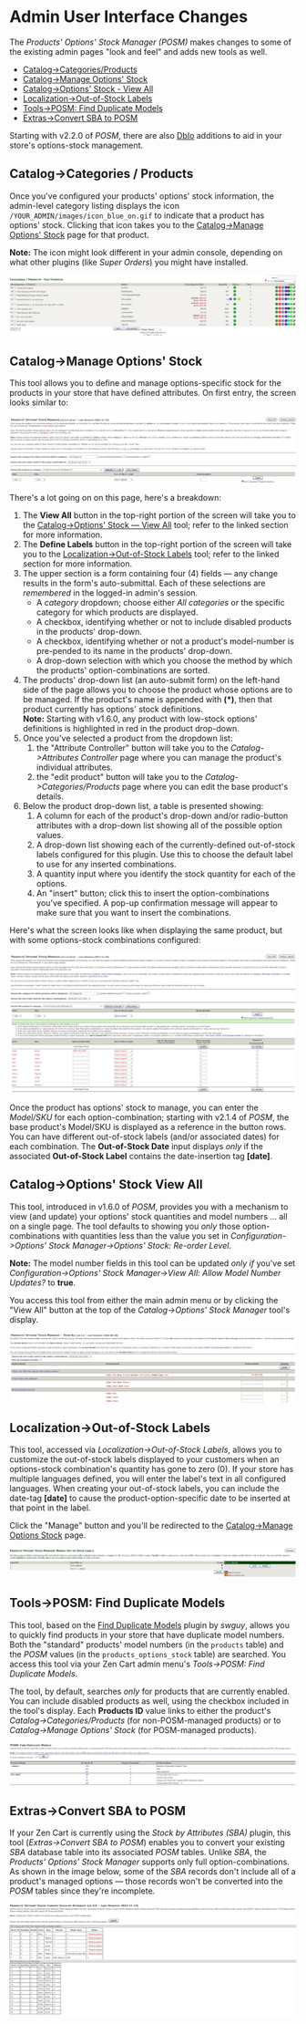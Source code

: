 # Admin User Interface Changes

The _Products' Options' Stock Manager (POSM)_ makes changes to some of the existing admin pages "look and feel" and adds new tools as well.

- [Catalog->Categories/Products](#catalog-categories-products)
- [Catalog->Manage Options' Stock](#catalog-manage-options-stock)
- [Catalog->Options' Stock - View All](#catalog-options-stock-view-all)
- [Localization->Out-of-Stock Labels](#localization-out-of-stock-labels)
- [Tools->POSM: Find Duplicate Models](#tools-posm-find-duplicate-models)
- [Extras->Convert SBA to POSM](#extras-convert-sba-to-posm)

Starting with v2.2.0 of _POSM_, there are also [DbIo](./dbio.md) additions to aid in your store's options-stock management. 

## Catalog->Categories / Products

Once you've configured your products' options' stock information, the admin-level category listing displays the icon `/YOUR_ADMIN/images/icon_blue_on.gif` to indicate that a product has options' stock. Clicking that icon takes you to the [Catalog->Manage Options' Stock](#mos) page for that product.

**Note:** The icon might look different in your admin console, depending on what other plugins (like _Super Orders_) you might have installed.

![Category listing](category_listing.jpg)</div>

## Catalog->Manage Options' Stock

This tool allows you to define and manage options-specific stock for the products in your store that have defined attributes. On first entry, the screen looks similar to:

![Initial screen for Manage Options' Stock tool](options_stock_main_initial.jpg)

There's a lot going on on this page, here's a breakdown:

1.  The **View All** button in the top-right portion of the screen will take you to the [Catalog->Options' Stock — View All](#catalog-options-stock-view-all) tool; refer to the linked section for more information.
2.  The **Define Labels** button in the top-right portion of the screen will take you to the [Localization->Out-of-Stock Labels](#localization-out-of-stock-labels) tool; refer to the linked section for more information.
3.  The upper section is a form containing four (4) fields — any change results in the form's auto-submittal. Each of these selections are _remembered_ in the logged-in admin's session.
    *   A _category_ dropdown; choose either _All categories_ or the specific category for which products are displayed.
    *   A checkbox, identifying whether or not to include disabled products in the products' drop-down.
    *   A checkbox, identifying whether or not a product's model-number is pre-pended to its name in the products' drop-down.
    *   A drop-down selection with which you choose the method by which the products' option-combinations are sorted.
4.  The products' drop-down list (an auto-submit form) on the left-hand side of the page allows you to choose the product whose options are to be managed. If the product's name is appended with **(*)**, then that product currently has options' stock definitions.  
    **Note:** Starting with v1.6.0, any product with low-stock options' definitions is highlighted in <span class="red">red</span> in the product drop-down.
5.  Once you've selected a product from the dropdown list:
    1.  the "Attribute Controller" button will take you to the _Catalog->Attributes Controller_ page where you can manage the product's individual attributes.
    2.  the "edit product" button will take you to the _Catalog->Categories/Products_ page where you can edit the base product's details.
6.  Below the product drop-down list, a table is presented showing:
    1.  A column for each of the product's drop-down and/or radio-button attributes with a drop-down list showing all of the possible option values.
    2.  A drop-down list showing each of the currently-defined out-of-stock labels configured for this plugin. Use this to choose the default label to use for any inserted combinations.
    3.  A quantity input where you identify the stock quantity for each of the options.
    4.  An "insert" button; click this to insert the option-combinations you've specified. A pop-up confirmation message will appear to make sure that you want to insert the combinations.

Here's what the screen looks like when displaying the same product, but with some options-stock combinations configured:

![Product with options-stock configured](options_stock_main_configured.jpg)

Once the product has options' stock to manage, you can enter the _Model/SKU_ for each option-combination; starting with v2.1.4 of _POSM_, the base product's Model/SKU is displayed as a reference in the button rows. You can have different out-of-stock labels (and/or associated dates) for each combination. The **Out-of-Stock Date** input displays _only_ if the associated **Out-of-Stock Label** contains the date-insertion tag **[date]**.

## Catalog->Options' Stock View All

This tool, introduced in v1.6.0 of _POSM_, provides you with a mechanism to view (and update) your options' stock quantities and model numbers … all on a single page. The tool defaults to showing you _only_ those option-combinations with quantities less than the value you set in _Configuration->Options' Stock Manager->Options' Stock: Re-order Level_.

**Note:** The model number fields in this tool can be updated _only if_ you've set _Configuration->Options' Stock Manager->View All: Allow Model Number Updates?_ to **true**.

You access this tool from either the main admin menu or by clicking the "View All" button at the top of the _Catalog->Options' Stock Manager_ tool's display.

![Options' Stock, View All Screen-shot](options_stock_view_all.jpg)

## Localization->Out-of-Stock Labels

This tool, accessed via _Localization->Out-of-Stock Labels_, allows you to customize the out-of-stock labels displayed to your customers when an options-stock combination's quantity has gone to zero (0). If your store has multiple languages defined, you will enter the label's text in all configured languages. When creating your out-of-stock labels, you can include the date-tag **[date]** to cause the product-option-specific date to be inserted at that point in the label.

Click the "Manage" button and you'll be redirected to the [Catalog->Manage Options Stock](#mos) page.

![Entering out-of-stock labels](options_stock_names.jpg)</div>

## Tools->POSM: Find Duplicate Models

This tool, based on the [Find Duplicate Models](https://www.zen-cart.com/downloads.php?do=file&id=1323) plugin by _swguy_, allows you to quickly find products in your store that have duplicate model numbers. Both the "standard" products' model numbers (in the `products` table) and the _POSM_ values (in the `products_options_stock` table) are searched. You access this tool via your Zen Cart admin menu's _Tools->POSM: Find Duplicate Models_.

The tool, by default, searches _only_ for products that are currently enabled. You can include disabled products as well, using the checkbox included in the tool's display. Each **Products ID** value links to either the product's _Catalog->Categories/Products_ (for non-POSM-managed products) or to _Catalog->Manage Options' Stock_ (for POSM-managed products).

![Find Duplicate Models](find_dups.jpg)</div>


## Extras->Convert SBA to POSM

If your Zen Cart is currently using the _Stock by Attributes (SBA)_ plugin, this tool (_Extras->Convert SBA to POSM_) enables you to convert your existing _SBA_ database table into its associated _POSM_ tables. Unlike _SBA_, the _Products' Options' Stock Manager_ supports only full option-combinations. As shown in the image below, some of the _SBA_ records don't include all of a product's managed options — those records won't be converted into the _POSM_ tables since they're incomplete.

![Convert SBA to POSM](convert_sba2posm.jpg)</div>